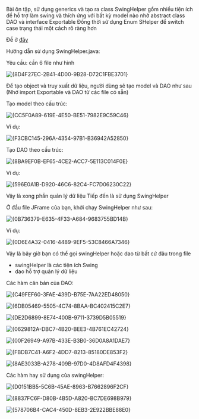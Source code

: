Bài ôn tập, sử dụng generics và tạo ra class SwingHelper gồm nhiều tiện ích để hỗ trợ làm swing và thích ứng với bất kỳ model nào nhờ abstract class DAO và interface Exportable
Đồng thời sử dụng Enum SHelper để switch case trạng thái một cách rõ ràng hơn

Đề ở [đây](https://github.com/SilencedFrost/Java2-MOB1023/blob/main/OnTap/src/Resources/%C4%90%E1%BB%81%20%C3%B4n%20t%E1%BA%ADp%20thi%20.pdf)

Hướng dẫn sử dụng SwingHelper.java:

Yêu cầu: cần 6 file như hình

![{8D4F27EC-2B41-4D00-9B28-D72C1FBE3701}](https://github.com/user-attachments/assets/f4899972-cfc2-49d8-a965-30aee6000c39)

Để tạo object và truy xuất dữ liệu, người dùng sẽ tạo model và DAO như sau
(Nhớ import Exportable và DAO từ các file có sẵn)

Tạo model theo cấu trúc:

![{CC5F0A89-619E-4E50-BE51-7982E9C59C46}](https://github.com/user-attachments/assets/1163a57c-f44a-4bee-9b72-a69f8f384b18)

Ví dụ:

![{F3CBC145-296A-4354-97B1-B36942A52850}](https://github.com/user-attachments/assets/cf18d25f-d75b-4dd1-a996-6909adc1123f)

Tạo DAO theo cấu trúc:

![{8BA9EF0B-EF65-4CE2-ACC7-5E113C014F0E}](https://github.com/user-attachments/assets/bd2d9fd0-9a7b-454c-9aa6-23211cd7c71f)

Ví dụ:

![{596E0A1B-D920-46C6-82C4-FC7D06230C22}](https://github.com/user-attachments/assets/30b43c5a-92c3-4891-9733-2ad6deecafb3)

Vậy là xong phần quản lý dữ liệu
Tiếp đến là sử dụng SwingHelper

Ở đầu file JFrame của bạn, khởi chạy SwingHelper như sau:

![{0B736379-E635-4F33-A684-9683755BD14B}](https://github.com/user-attachments/assets/6d94321a-084a-471e-b5d9-2e05c3f638c2)

Ví dụ:

![{0D6E4A32-0416-4489-9EF5-53C8466A7346}](https://github.com/user-attachments/assets/6e706f4b-ea89-44c0-904d-55b4b89f0d5f)

Vậy là bây giờ bạn có thể gọi swingHelper hoặc dao từ bất cứ đâu trong file
- swingHelper là các tiện ích Swing
- dao hỗ trợ quản lý dữ liệu

Các hàm căn bản của DAO:

![{C49FEF60-3FAE-439D-B75E-7AA22ED48050}](https://github.com/user-attachments/assets/de43f324-594a-4869-a23b-cc71e07332c9)

![{6DB05469-5505-4C74-8BAA-BC402415C2E7}](https://github.com/user-attachments/assets/de1a5503-4e17-46f8-aa7c-ac2956863d53)

![{DE2D6899-8E74-400B-9711-3739D5B05519}](https://github.com/user-attachments/assets/c5232fc8-97d4-4ecc-8d90-03c268db2d41)

![{0629812A-DBC7-4B20-BEE3-4B761EC42724}](https://github.com/user-attachments/assets/cd466c3b-083c-4c35-bdec-1bf1e375c184)

![{00F26949-A97B-433E-B3B0-36D0A8A1DAE7}](https://github.com/user-attachments/assets/fd815a23-9f0b-4347-afeb-0e63c0b8d42e)

![{FBDB7C41-A6F2-4DD7-8213-85180DE853F2}](https://github.com/user-attachments/assets/f85c1373-2f7a-462a-b79b-a31b64b3dc21)

![{8AE3033B-A278-409B-97D0-4D8AFD4F4398}](https://github.com/user-attachments/assets/cb80e1b0-b740-4c10-aaeb-5aa4781e74f4)

Các hàm hay sử dụng của swingHelper:

![{D0151BB5-5C6B-45AE-8963-B7662896F2CF}](https://github.com/user-attachments/assets/83f59614-da54-4ad5-8d6e-4c7cf1ae6748)

![{8837FC6F-D80B-4B5D-A820-BC7DE698B979}](https://github.com/user-attachments/assets/d23c8c11-d27d-4b79-beeb-bad86167aaec)

![{578706B4-CAC4-450D-8EB3-2E922BBE88E0}](https://github.com/user-attachments/assets/b8d71d45-dc56-40cc-961c-b3e573aab055)

